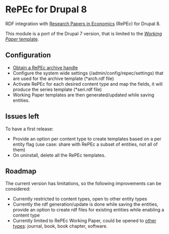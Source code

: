 # RePEc for Drupal 8

RDF integration with [Research Papers in Economics](http://repec.org/)
(RePEc) for Drupal 8.

This module is a port of the Drupal 7 version, that is limited to 
the [_Working Paper_ template](https://ideas.repec.org/t/rdfintro.html).

## Configuration

- [Obtain a RePEc archive handle](https://ideas.repec.org/t/archivehandle.html)
- Configure the system wide settings (/admin/config/repec/settings)
that are used for the archive template (*arch.rdf file)
- Activate RePEc for each desired content type and map the fields,
it will produce the series template (*seri.rdf file)
- Working Paper templates are then generated/updated while saving entities.

## Issues left

To have a first release:

- Provide an option per content type to create templates based on a per entity
flag (use case: share with RePEc a subset of entities, not all of them)
- On uninstall, delete all the RePEc templates.

## Roadmap

The current version has limitations, so the following improvements
can be considered:

- Currently restricted to content types, open to other entity types
- Currently the rdf generation/update is done while saving the entities,
provide an option to create rdf files for existing entities
while enabling a content type
- Currently limited to RePEc Working Paper, could be opened to 
[other types](https://ideas.repec.org/t/rdfintro.html):
journal, book, book chapter, software. 
